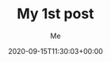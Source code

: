 ---
title: "My 1st post"
date: 2020-09-15T11:30:03+00:00
# weight: 1
# aliases: ["/first"]
tags: ["first"]
author: "Me"
# author: ["Me", "You"] # multiple authors
showToc: true
TocOpen: false
draft: false
hidemeta: false
comments: false
description: "Desc Text."
canonicalURL: "https://samspacey.io/page"
disableHLJS: true # to disable highlightjs
disableShare: false
disableHLJS: false
hideSummary: false
searchHidden: true
ShowReadingTime: true
ShowBreadCrumbs: true
ShowPostNavLinks: true
cover:
    image: "/image.png" # image path/url
    alt: "test" # alt text
    caption: "Picture of me" # display caption under cover
    relative: false # when using page bundles set this to true
    hidden: true # only hide on current single page
editPost:
    URL: "https://github.com/samspacey/samspacey.github.io/content"
    Text: "Suggest Changes" # edit text
    appendFilePath: true # to append file path to Edit link
---